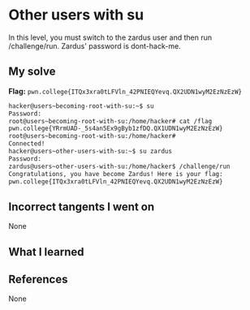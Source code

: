 # Other users with su
In this level, you must switch to the zardus user and then run /challenge/run. Zardus' password is dont-hack-me.
## My solve
**Flag:** `pwn.college{ITQx3xra0tLFVln_42PNIEQYevq.QX2UDN1wyM2EzNzEzW}`

```bash
hacker@users~becoming-root-with-su:~$ su
Password:
root@users~becoming-root-with-su:/home/hacker# cat /flag
pwn.college{YRrmUAD-_5s4an5Ex9gByb1zfDQ.QX1UDN1wyM2EzNzEzW}
root@users~becoming-root-with-su:/home/hacker#
Connected!
hacker@users~other-users-with-su:~$ su zardus
Password:
zardus@users~other-users-with-su:/home/hacker$ /challenge/run
Congratulations, you have become Zardus! Here is your flag:
pwn.college{ITQx3xra0tLFVln_42PNIEQYevq.QX2UDN1wyM2EzNzEzW}
```
## Incorrect tangents I went on
None
## What I learned

## References 
None
